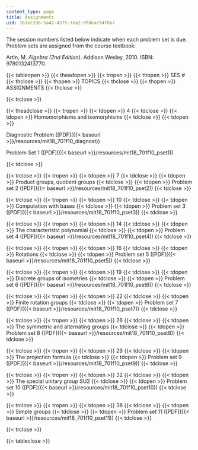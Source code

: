 ```yaml
---
content_type: page
title: Assignments
uid: 761ec336-5a42-4575-7ea2-9fdeac94f8a7
---
```


The session numbers listed below indicate when each problem set is due. Problem sets are assigned from the course textbook:

Artin, M. _Algebra (2nd Edition)_. Addison Wesley, 2010. ISBN: 9780132413770.

{{< tableopen >}}
{{< theadopen >}}
{{< tropen >}}
{{< thopen >}}
SES #
{{< thclose >}}
{{< thopen >}}
TOPICS
{{< thclose >}}
{{< thopen >}}
ASSIGNMENTS
{{< thclose >}}

{{< trclose >}}

{{< theadclose >}}
{{< tropen >}}
{{< tdopen >}}
4
{{< tdclose >}}
{{< tdopen >}}
Homomorphisms and isomorphisms
{{< tdclose >}}
{{< tdopen >}}


Diagnostic Problem ([PDF]({{< baseurl >}}/resources/mit18_701f10_diagnost))

Problem Set 1 ([PDF]({{< baseurl >}}/resources/mit18_701f10_pset1))


{{< tdclose >}}

{{< trclose >}}
{{< tropen >}}
{{< tdopen >}}
7
{{< tdclose >}}
{{< tdopen >}}
Product groups, quotient groups
{{< tdclose >}}
{{< tdopen >}}
Problem set 2 ([PDF]({{< baseurl >}}/resources/mit18_701f10_pset2))
{{< tdclose >}}

{{< trclose >}}
{{< tropen >}}
{{< tdopen >}}
10
{{< tdclose >}}
{{< tdopen >}}
Computation with bases
{{< tdclose >}}
{{< tdopen >}}
Problem set 3 ([PDF]({{< baseurl >}}/resources/mit18_701f10_pset3))
{{< tdclose >}}

{{< trclose >}}
{{< tropen >}}
{{< tdopen >}}
14
{{< tdclose >}}
{{< tdopen >}}
The characteristic polynomial
{{< tdclose >}}
{{< tdopen >}}
Problem set 4 ([PDF]({{< baseurl >}}/resources/mit18_701f10_pset4))
{{< tdclose >}}

{{< trclose >}}
{{< tropen >}}
{{< tdopen >}}
16
{{< tdclose >}}
{{< tdopen >}}
Rotations
{{< tdclose >}}
{{< tdopen >}}
Problem set 5 ([PDF]({{< baseurl >}}/resources/mit18_701f10_pset5))
{{< tdclose >}}

{{< trclose >}}
{{< tropen >}}
{{< tdopen >}}
19
{{< tdclose >}}
{{< tdopen >}}
Discrete groups of isometries
{{< tdclose >}}
{{< tdopen >}}
Problem set 6 ([PDF]({{< baseurl >}}/resources/mit18_701f10_pset6))
{{< tdclose >}}

{{< trclose >}}
{{< tropen >}}
{{< tdopen >}}
22
{{< tdclose >}}
{{< tdopen >}}
Finite rotation groups
{{< tdclose >}}
{{< tdopen >}}
Problem set 7 ([PDF]({{< baseurl >}}/resources/mit18_701f10_pset7))
{{< tdclose >}}

{{< trclose >}}
{{< tropen >}}
{{< tdopen >}}
26
{{< tdclose >}}
{{< tdopen >}}
The symmetric and alternating groups
{{< tdclose >}}
{{< tdopen >}}
Problem set 8 ([PDF]({{< baseurl >}}/resources/mit18_701f10_pset8))
{{< tdclose >}}

{{< trclose >}}
{{< tropen >}}
{{< tdopen >}}
29
{{< tdclose >}}
{{< tdopen >}}
The projection formula
{{< tdclose >}}
{{< tdopen >}}
Problem set 9 ([PDF]({{< baseurl >}}/resources/mit18_701f10_pset9))
{{< tdclose >}}

{{< trclose >}}
{{< tropen >}}
{{< tdopen >}}
32
{{< tdclose >}}
{{< tdopen >}}
The special unitary group SU2
{{< tdclose >}}
{{< tdopen >}}
Problem set 10 ([PDF]({{< baseurl >}}/resources/mit18_701f10_pset10))
{{< tdclose >}}

{{< trclose >}}
{{< tropen >}}
{{< tdopen >}}
38
{{< tdclose >}}
{{< tdopen >}}
Simple groups
{{< tdclose >}}
{{< tdopen >}}
Problem set 11 ([PDF]({{< baseurl >}}/resources/mit18_701f10_pset11))
{{< tdclose >}}

{{< trclose >}}

{{< tableclose >}}